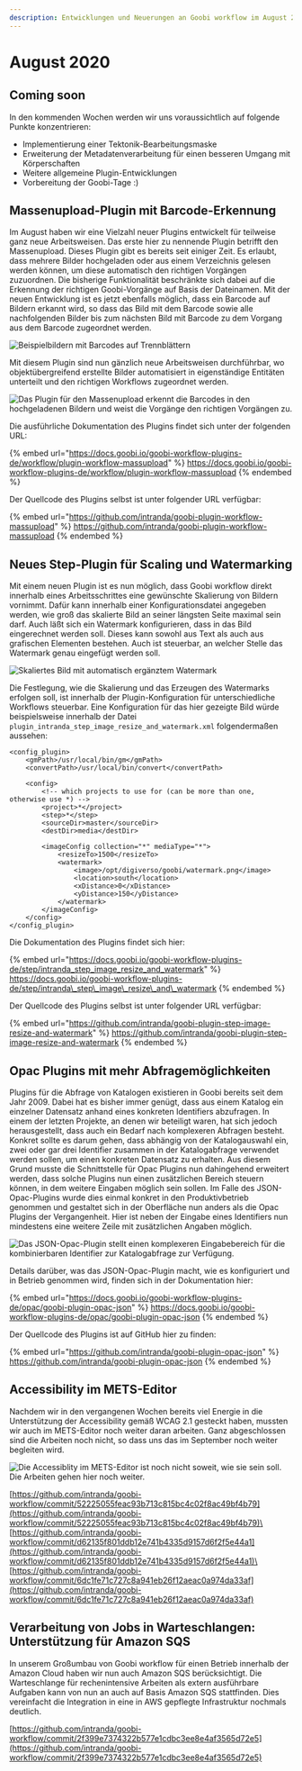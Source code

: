 ```yaml
---
description: Entwicklungen und Neuerungen an Goobi workflow im August 2020
---
```


# August 2020

## Coming soon

In den kommenden Wochen werden wir uns voraussichtlich auf folgende Punkte konzentrieren:

* Implementierung einer Tektonik-Bearbeitungsmaske
* Erweiterung der Metadatenverarbeitung für einen besseren Umgang mit Körperschaften
* Weitere allgemeine Plugin-Entwicklungen
* Vorbereitung der Goobi-Tage :)

## Massenupload-Plugin mit Barcode-Erkennung

Im August haben wir eine Vielzahl neuer Plugins entwickelt für teilweise ganz neue Arbeitsweisen. Das erste hier zu nennende Plugin betrifft den Massenupload. Dieses Plugin gibt es bereits seit einiger Zeit. Es erlaubt, dass mehrere Bilder hochgeladen oder aus einem Verzeichnis gelesen werden können, um diese automatisch den richtigen Vorgängen zuzuordnen. Die bisherige Funktionalität beschränkte sich dabei auf die Erkennung der richtigen Goobi-Vorgänge auf Basis der Dateinamen. Mit der neuen Entwicklung ist es jetzt ebenfalls möglich, dass ein Barcode auf Bildern erkannt wird, so dass das Bild mit dem Barcode sowie alle nachfolgenden Bilder bis zum nächsten Bild mit Barcode zu dem Vorgang aus dem Barcode zugeordnet werden.

![Beispielbildern mit Barcodes auf Trennblättern](../.gitbook/assets/2008\_massupload1.png)

Mit diesem Plugin sind nun gänzlich neue Arbeitsweisen durchführbar, wo objektübergreifend erstellte Bilder automatisiert in eigenständige Entitäten unterteilt und den richtigen Workflows zugeordnet werden.

![Das Plugin für den Massenupload erkennt die Barcodes in den hochgeladenen Bildern und weist die Vorgänge den richtigen Vorgängen zu.](../.gitbook/assets/2008\_massupload2\_de.png)

Die ausführliche Dokumentation des Plugins findet sich unter der folgenden URL:

{% embed url="https://docs.goobi.io/goobi-workflow-plugins-de/workflow/plugin-workflow-massupload" %}
https://docs.goobi.io/goobi-workflow-plugins-de/workflow/plugin-workflow-massupload
{% endembed %}

Der Quellcode des Plugins selbst ist unter folgender URL verfügbar:

{% embed url="https://github.com/intranda/goobi-plugin-workflow-massupload" %}
https://github.com/intranda/goobi-plugin-workflow-massupload
{% endembed %}

## Neues Step-Plugin für Scaling und Watermarking

Mit einem neuen Plugin ist es nun möglich, dass Goobi workflow direkt innerhalb eines Arbeitsschrittes eine gewünschte Skalierung von Bildern vornimmt. Dafür kann innerhalb einer Konfigurationsdatei angegeben werden, wie groß das skalierte Bild an seiner längsten Seite maximal sein darf. Auch läßt sich ein Watermark konfigurieren, dass in das Bild eingerechnet werden soll. Dieses kann sowohl aus Text als auch aus grafischen Elementen bestehen. Auch ist steuerbar, an welcher Stelle das Watermark genau eingefügt werden soll.

![Skaliertes Bild mit automatisch ergänztem Watermark](../.gitbook/assets/2008\_watermark.png)

Die Festlegung, wie die Skalierung und das Erzeugen des Watermarks erfolgen soll, ist innerhalb der Plugin-Konfiguration für unterschiedliche Workflows steuerbar. Eine Konfiguration für das hier gezeigte Bild würde beispielsweise innerhalb der Datei `plugin_intranda_step_image_resize_and_watermark.xml` folgendermaßen aussehen:

```markup
<config_plugin>
    <gmPath>/usr/local/bin/gm</gmPath>
    <convertPath>/usr/local/bin/convert</convertPath>

    <config>
        <!-- which projects to use for (can be more than one, otherwise use *) -->
        <project>*</project>
        <step>*</step>
        <sourceDir>master</sourceDir>
        <destDir>media</destDir>

        <imageConfig collection="*" mediaType="*">
            <resizeTo>1500</resizeTo>
            <watermark>
                <image>/opt/digiverso/goobi/watermark.png</image>
                <location>south</location>
                <xDistance>0</xDistance>
                <yDistance>150</yDistance>
            </watermark>
        </imageConfig>
    </config>
</config_plugin>
```

Die Dokumentation des Plugins findet sich hier:

{% embed url="https://docs.goobi.io/goobi-workflow-plugins-de/step/intranda_step_image_resize_and_watermark" %}
https://docs.goobi.io/goobi-workflow-plugins-de/step/intranda\_step\_image\_resize\_and\_watermark
{% endembed %}

Der Quellcode des Plugins selbst ist unter folgender URL verfügbar:

{% embed url="https://github.com/intranda/goobi-plugin-step-image-resize-and-watermark" %}
https://github.com/intranda/goobi-plugin-step-image-resize-and-watermark
{% endembed %}

## Opac Plugins mit mehr Abfragemöglichkeiten

Plugins für die Abfrage von Katalogen existieren in Goobi bereits seit dem Jahr 2009. Dabei hat es bisher immer genügt, dass aus einem Katalog ein einzelner Datensatz anhand eines konkreten Identifiers abzufragen. In einem der letzten Projekte, an denen wir beteiligt waren, hat sich jedoch herausgestellt, dass auch ein Bedarf nach komplexeren Abfragen besteht. Konkret sollte es darum gehen, dass abhängig von der Katalogauswahl ein, zwei oder gar drei Identifier zusammen in der Katalogabfrage verwendet werden sollen, um einen konkreten Datensatz zu erhalten. Aus diesem Grund musste die Schnittstelle für Opac Plugins nun dahingehend erweitert werden, dass solche Plugins nun einen zusätzlichen Bereich steuern können, in dem weitere Eingaben möglich sein sollen. Im Falle des JSON-Opac-Plugins wurde dies einmal konkret in den Produktivbetrieb genommen und gestaltet sich in der Oberfläche nun anders als die Opac Plugins der Vergangenheit. Hier ist neben der Eingabe eines Identifiers nun mindestens eine weitere Zeile mit zusätzlichen Angaben möglich.

![Das JSON-Opac-Plugin stellt einen komplexeren Eingabebereich für die kombinierbaren Identifier zur Katalogabfrage zur Verfügung.](../.gitbook/assets/2008\_opac\_de.png)

Details darüber, was das JSON-Opac-Plugin macht, wie es konfiguriert und in Betrieb genommen wird, finden sich in der Dokumentation hier:

{% embed url="https://docs.goobi.io/goobi-workflow-plugins-de/opac/goobi-plugin-opac-json" %}
https://docs.goobi.io/goobi-workflow-plugins-de/opac/goobi-plugin-opac-json
{% endembed %}

Der Quellcode des Plugins ist auf GitHub hier zu finden:

{% embed url="https://github.com/intranda/goobi-plugin-opac-json" %}
https://github.com/intranda/goobi-plugin-opac-json
{% endembed %}

## Accessibility im METS-Editor

Nachdem wir in den vergangenen Wochen bereits viel Energie in die Unterstützung der Accessibility gemäß WCAG 2.1 gesteckt haben, mussten wir auch im METS-Editor noch weiter daran arbeiten. Ganz abgeschlossen sind die Arbeiten noch nicht, so dass uns das im September noch weiter begleiten wird.

![Die Accessiblity im METS-Editor ist noch nicht soweit, wie sie sein soll. Die Arbeiten gehen hier noch weiter.](../.gitbook/assets/2008\_accessibility\_de.png)

[https://github.com/intranda/goobi-workflow/commit/52225055feac93b713c815bc4c02f8ac49bf4b79](https://github.com/intranda/goobi-workflow/commit/52225055feac93b713c815bc4c02f8ac49bf4b79)\
[https://github.com/intranda/goobi-workflow/commit/d62135f801ddb12e741b4335d9157d6f2f5e44a1](https://github.com/intranda/goobi-workflow/commit/d62135f801ddb12e741b4335d9157d6f2f5e44a1)\
[https://github.com/intranda/goobi-workflow/commit/6dc1fe71c727c8a941eb26f12aeac0a974da33af](https://github.com/intranda/goobi-workflow/commit/6dc1fe71c727c8a941eb26f12aeac0a974da33af)

## Verarbeitung von Jobs in Warteschlangen: Unterstützung für Amazon SQS

In unserem Großumbau von Goobi workflow für einen Betrieb innerhalb der Amazon Cloud haben wir nun auch Amazon SQS berücksichtigt. Die Warteschlange für rechenintensive Arbeiten als extern ausführbare Aufgaben kann von nun an auch auf Basis Amazon SQS stattfinden. Dies vereinfacht die Integration in eine in AWS gepflegte Infrastruktur nochmals deutlich.

[https://github.com/intranda/goobi-workflow/commit/2f399e7374322b577e1cdbc3ee8e4af3565d72e5](https://github.com/intranda/goobi-workflow/commit/2f399e7374322b577e1cdbc3ee8e4af3565d72e5)

